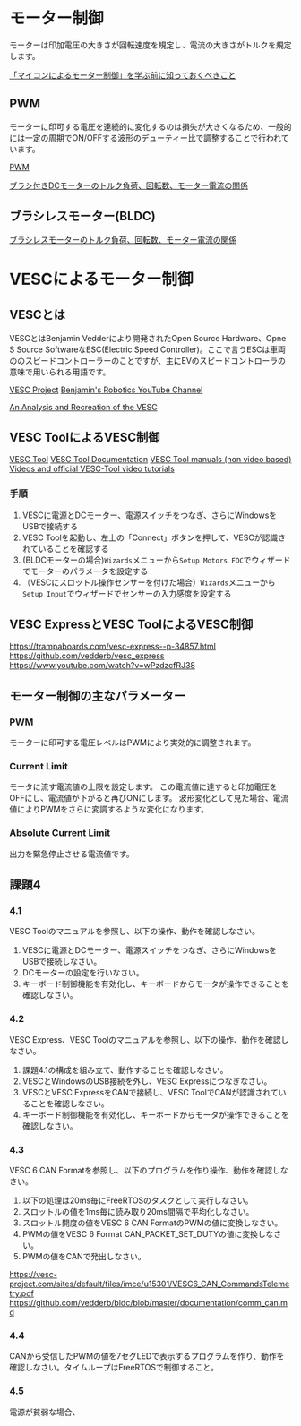 # モーター制御

モーターは印加電圧の大きさが回転速度を規定し、電流の大きさがトルクを規定します。

[「マイコンによるモーター制御」を学ぶ前に知っておくべきこと](https://monoist.itmedia.co.jp/mn/articles/1601/14/news012.html)

## PWM

モーターに印可する電圧を連続的に変化するのは損失が大きくなるため、一般的には一定の周期でON/OFFする波形のデューティー比で調整することで行われています。

[PWM](https://monoist.itmedia.co.jp/mn/articles/0706/06/news132.html)

[ブラシ付きDCモーターのトルク負荷、回転数、モーター電流の関係](https://techweb.rohm.co.jp/trend/column/841/)

## ブラシレスモーター(BLDC)

[ブラシレスモーターのトルク負荷、回転数、モーター電流の関係](https://techweb.rohm.co.jp/trend/column/168/)

# VESCによるモーター制御

## VESCとは

VESCとはBenjamin Vedderにより開発されたOpen Source Hardware、Opne S  Source SoftwareなESC(Electric Speed Controller)。ここで言うESCは車両ののスピードコントローラーのことですが、主にEVのスピードコントローラの意味で用いられる用語です。

[VESC Project](https://vesc-project.com/)
[Benjamin's Robotics YouTube Channel](https://www.youtube.com/@BenjaminsRobotics/featured)

[An Analysis and Recreation of the VESC](https://pcb.mit.edu/static/projects/mtala.pdf)

## VESC ToolによるVESC制御

[VESC Tool](https://vesc-project.com/vesc_tool)
[VESC Tool Documentation](https://vesc-project.com/documentation)
[VESC Tool manuals (non video based)](https://vesc-project.com/node/178)
[Videos and official VESC-Tool video tutorials](https://vesc-project.com/node/1329)

### 手順

1. VESCに電源とDCモーター、電源スイッチをつなぎ、さらにWindowsをUSBで接続する
2. VESC Toolを起動し、左上の「Connect」ボタンを押して、VESCが認識されていることを確認する
3. (BLDCモーターの場合)`Wizards`メニューから`Setup Motors FOC`でウィザードでモーターのパラメータを設定する
4. （VESCにスロットル操作センサーを付けた場合）`Wizards`メニューから`Setup Input`でウィザードでセンサーの入力感度を設定する



## VESC ExpressとVESC ToolによるVESC制御

https://trampaboards.com/vesc-express--p-34857.html
https://github.com/vedderb/vesc_express
https://www.youtube.com/watch?v=wPzdzcfRJ38

## モーター制御の主なパラメーター

### PWM

モーターに印可する電圧レベルはPWMにより実効的に調整されます。

### Current Limit

モータに流す電流値の上限を設定します。
この電流値に達すると印加電圧をOFFにし、電流値が下がると再びONにします。
波形変化として見た場合、電流値によりPWMをさらに変調するような変化になります。

### Absolute Current Limit

出力を緊急停止させる電流値です。


## 課題4

### 4.1

VESC Toolのマニュアルを参照し、以下の操作、動作を確認しなさい。

1. VESCに電源とDCモーター、電源スイッチをつなぎ、さらにWindowsをUSBで接続しなさい。
1. DCモーターの設定を行いなさい。
1. キーボード制御機能を有効化し、キーボードからモータが操作できることを確認しなさい。

### 4.2

VESC Express、VESC Toolのマニュアルを参照し、以下の操作、動作を確認しなさい。

1. 課題4.1の構成を組み立て、動作することを確認しなさい。
1. VESCとWindowsのUSB接続を外し、VESC Expressにつなぎなさい。
1. VESCとVESC ExpressをCANで接続し、VESC ToolでCANが認識されていることを確認しなさい。
1. キーボード制御機能を有効化し、キーボードからモータが操作できることを確認しなさい。

### 4.3

VESC 6 CAN Formatを参照し、以下のプログラムを作り操作、動作を確認しなさい。

1. 以下の処理は20ms毎にFreeRTOSのタスクとして実行しなさい。
1. スロットルの値を1ms毎に読み取り20ms間隔で平均化しなさい。
1. スロットル開度の値をVESC 6 CAN FormatのPWMの値に変換しなさい。
1. PWMの値をVESC 6 Format CAN_PACKET_SET_DUTYの値に変換しなさい。
1. PWMの値をCANで発出しなさい。

https://vesc-project.com/sites/default/files/imce/u15301/VESC6_CAN_CommandsTelemetry.pdf
https://github.com/vedderb/bldc/blob/master/documentation/comm_can.md

### 4.4

CANから受信したPWMの値を7セグLEDで表示するプログラムを作り、動作を確認しなさい。タイムループはFreeRTOSで制御すること。

### 4.5

電源が貧弱な場合、